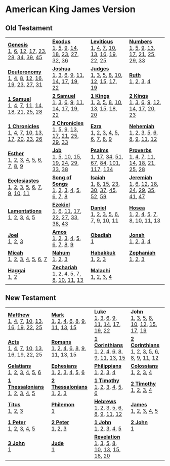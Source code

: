 # American King James Version



## Old Testament

<table>
<tr>
<td>
<b><a href='files/Gen.md'>Genesis</a></b><br/>
<a href='files/Gen.md#genesis-1'>1</a>, <a href='files/Gen.md#genesis-6'>6</a>, <a href='files/Gen.md#genesis-12'>12</a>, <a href='files/Gen.md#genesis-17'>17</a>, <a href='files/Gen.md#genesis-23'>23</a>, <a href='files/Gen.md#genesis-28'>28</a>, <a href='files/Gen.md#genesis-34'>34</a>, <a href='files/Gen.md#genesis-39'>39</a>, <a href='files/Gen.md#genesis-45'>45</a>
</td>
<td>
<b><a href='files/Exod.md'>Exodus</a></b><br/>
<a href='files/Exod.md#exodus-1'>1</a>, <a href='files/Exod.md#exodus-5'>5</a>, <a href='files/Exod.md#exodus-9'>9</a>, <a href='files/Exod.md#exodus-14'>14</a>, <a href='files/Exod.md#exodus-18'>18</a>, <a href='files/Exod.md#exodus-23'>23</a>, <a href='files/Exod.md#exodus-27'>27</a>, <a href='files/Exod.md#exodus-32'>32</a>, <a href='files/Exod.md#exodus-36'>36</a>
</td>
<td>
<b><a href='files/Lev.md'>Leviticus</a></b><br/>
<a href='files/Lev.md#leviticus-1'>1</a>, <a href='files/Lev.md#leviticus-4'>4</a>, <a href='files/Lev.md#leviticus-7'>7</a>, <a href='files/Lev.md#leviticus-10'>10</a>, <a href='files/Lev.md#leviticus-13'>13</a>, <a href='files/Lev.md#leviticus-16'>16</a>, <a href='files/Lev.md#leviticus-19'>19</a>, <a href='files/Lev.md#leviticus-22'>22</a>, <a href='files/Lev.md#leviticus-25'>25</a>
</td>
<td>
<b><a href='files/Num.md'>Numbers</a></b><br/>
<a href='files/Num.md#numbers-1'>1</a>, <a href='files/Num.md#numbers-5'>5</a>, <a href='files/Num.md#numbers-9'>9</a>, <a href='files/Num.md#numbers-13'>13</a>, <a href='files/Num.md#numbers-17'>17</a>, <a href='files/Num.md#numbers-21'>21</a>, <a href='files/Num.md#numbers-25'>25</a>, <a href='files/Num.md#numbers-29'>29</a>, <a href='files/Num.md#numbers-33'>33</a>
</td></tr>
<tr>
<td>
<b><a href='files/Deut.md'>Deuteronomy</a></b><br/>
<a href='files/Deut.md#deuteronomy-1'>1</a>, <a href='files/Deut.md#deuteronomy-4'>4</a>, <a href='files/Deut.md#deuteronomy-8'>8</a>, <a href='files/Deut.md#deuteronomy-12'>12</a>, <a href='files/Deut.md#deuteronomy-16'>16</a>, <a href='files/Deut.md#deuteronomy-19'>19</a>, <a href='files/Deut.md#deuteronomy-23'>23</a>, <a href='files/Deut.md#deuteronomy-27'>27</a>, <a href='files/Deut.md#deuteronomy-31'>31</a>
</td>
<td>
<b><a href='files/Josh.md'>Joshua</a></b><br/>
<a href='files/Josh.md#joshua-1'>1</a>, <a href='files/Josh.md#joshua-3'>3</a>, <a href='files/Josh.md#joshua-6'>6</a>, <a href='files/Josh.md#joshua-9'>9</a>, <a href='files/Josh.md#joshua-11'>11</a>, <a href='files/Josh.md#joshua-14'>14</a>, <a href='files/Josh.md#joshua-17'>17</a>, <a href='files/Josh.md#joshua-19'>19</a>, <a href='files/Josh.md#joshua-22'>22</a>
</td>
<td>
<b><a href='files/Judg.md'>Judges</a></b><br/>
<a href='files/Judg.md#judges-1'>1</a>, <a href='files/Judg.md#judges-3'>3</a>, <a href='files/Judg.md#judges-5'>5</a>, <a href='files/Judg.md#judges-8'>8</a>, <a href='files/Judg.md#judges-10'>10</a>, <a href='files/Judg.md#judges-12'>12</a>, <a href='files/Judg.md#judges-15'>15</a>, <a href='files/Judg.md#judges-17'>17</a>, <a href='files/Judg.md#judges-19'>19</a>
</td>
<td>
<b><a href='files/Ruth.md'>Ruth</a></b><br/>
<a href='files/Ruth.md#ruth-1'>1</a>, <a href='files/Ruth.md#ruth-2'>2</a>, <a href='files/Ruth.md#ruth-3'>3</a>, <a href='files/Ruth.md#ruth-4'>4</a>
</td></tr>
<tr>
<td>
<b><a href='files/1Sam.md'>1 Samuel</a></b><br/>
<a href='files/1Sam.md#1-samuel-1'>1</a>, <a href='files/1Sam.md#1-samuel-4'>4</a>, <a href='files/1Sam.md#1-samuel-7'>7</a>, <a href='files/1Sam.md#1-samuel-11'>11</a>, <a href='files/1Sam.md#1-samuel-14'>14</a>, <a href='files/1Sam.md#1-samuel-18'>18</a>, <a href='files/1Sam.md#1-samuel-21'>21</a>, <a href='files/1Sam.md#1-samuel-25'>25</a>, <a href='files/1Sam.md#1-samuel-28'>28</a>
</td>
<td>
<b><a href='files/2Sam.md'>2 Samuel</a></b><br/>
<a href='files/2Sam.md#2-samuel-1'>1</a>, <a href='files/2Sam.md#2-samuel-3'>3</a>, <a href='files/2Sam.md#2-samuel-6'>6</a>, <a href='files/2Sam.md#2-samuel-9'>9</a>, <a href='files/2Sam.md#2-samuel-11'>11</a>, <a href='files/2Sam.md#2-samuel-14'>14</a>, <a href='files/2Sam.md#2-samuel-17'>17</a>, <a href='files/2Sam.md#2-samuel-19'>19</a>, <a href='files/2Sam.md#2-samuel-22'>22</a>
</td>
<td>
<b><a href='files/1Kgs.md'>1 Kings</a></b><br/>
<a href='files/1Kgs.md#1-kings-1'>1</a>, <a href='files/1Kgs.md#1-kings-3'>3</a>, <a href='files/1Kgs.md#1-kings-5'>5</a>, <a href='files/1Kgs.md#1-kings-8'>8</a>, <a href='files/1Kgs.md#1-kings-10'>10</a>, <a href='files/1Kgs.md#1-kings-13'>13</a>, <a href='files/1Kgs.md#1-kings-15'>15</a>, <a href='files/1Kgs.md#1-kings-18'>18</a>, <a href='files/1Kgs.md#1-kings-20'>20</a>
</td>
<td>
<b><a href='files/2Kgs.md'>2 Kings</a></b><br/>
<a href='files/2Kgs.md#2-kings-1'>1</a>, <a href='files/2Kgs.md#2-kings-3'>3</a>, <a href='files/2Kgs.md#2-kings-6'>6</a>, <a href='files/2Kgs.md#2-kings-9'>9</a>, <a href='files/2Kgs.md#2-kings-12'>12</a>, <a href='files/2Kgs.md#2-kings-14'>14</a>, <a href='files/2Kgs.md#2-kings-17'>17</a>, <a href='files/2Kgs.md#2-kings-20'>20</a>, <a href='files/2Kgs.md#2-kings-23'>23</a>
</td></tr>
<tr>
<td>
<b><a href='files/1Chr.md'>1 Chronicles</a></b><br/>
<a href='files/1Chr.md#1-chronicles-1'>1</a>, <a href='files/1Chr.md#1-chronicles-4'>4</a>, <a href='files/1Chr.md#1-chronicles-7'>7</a>, <a href='files/1Chr.md#1-chronicles-10'>10</a>, <a href='files/1Chr.md#1-chronicles-13'>13</a>, <a href='files/1Chr.md#1-chronicles-17'>17</a>, <a href='files/1Chr.md#1-chronicles-20'>20</a>, <a href='files/1Chr.md#1-chronicles-23'>23</a>, <a href='files/1Chr.md#1-chronicles-26'>26</a>
</td>
<td>
<b><a href='files/2Chr.md'>2 Chronicles</a></b><br/>
<a href='files/2Chr.md#2-chronicles-1'>1</a>, <a href='files/2Chr.md#2-chronicles-5'>5</a>, <a href='files/2Chr.md#2-chronicles-9'>9</a>, <a href='files/2Chr.md#2-chronicles-13'>13</a>, <a href='files/2Chr.md#2-chronicles-17'>17</a>, <a href='files/2Chr.md#2-chronicles-21'>21</a>, <a href='files/2Chr.md#2-chronicles-25'>25</a>, <a href='files/2Chr.md#2-chronicles-29'>29</a>, <a href='files/2Chr.md#2-chronicles-33'>33</a>
</td>
<td>
<b><a href='files/Ezra.md'>Ezra</a></b><br/>
<a href='files/Ezra.md#ezra-1'>1</a>, <a href='files/Ezra.md#ezra-2'>2</a>, <a href='files/Ezra.md#ezra-3'>3</a>, <a href='files/Ezra.md#ezra-4'>4</a>, <a href='files/Ezra.md#ezra-5'>5</a>, <a href='files/Ezra.md#ezra-6'>6</a>, <a href='files/Ezra.md#ezra-7'>7</a>, <a href='files/Ezra.md#ezra-8'>8</a>, <a href='files/Ezra.md#ezra-9'>9</a>
</td>
<td>
<b><a href='files/Neh.md'>Nehemiah</a></b><br/>
<a href='files/Neh.md#nehemiah-1'>1</a>, <a href='files/Neh.md#nehemiah-2'>2</a>, <a href='files/Neh.md#nehemiah-3'>3</a>, <a href='files/Neh.md#nehemiah-5'>5</a>, <a href='files/Neh.md#nehemiah-6'>6</a>, <a href='files/Neh.md#nehemiah-8'>8</a>, <a href='files/Neh.md#nehemiah-9'>9</a>, <a href='files/Neh.md#nehemiah-11'>11</a>, <a href='files/Neh.md#nehemiah-12'>12</a>
</td></tr>
<tr>
<td>
<b><a href='files/Esth.md'>Esther</a></b><br/>
<a href='files/Esth.md#esther-1'>1</a>, <a href='files/Esth.md#esther-2'>2</a>, <a href='files/Esth.md#esther-3'>3</a>, <a href='files/Esth.md#esther-4'>4</a>, <a href='files/Esth.md#esther-5'>5</a>, <a href='files/Esth.md#esther-6'>6</a>, <a href='files/Esth.md#esther-7'>7</a>, <a href='files/Esth.md#esther-8'>8</a>, <a href='files/Esth.md#esther-9'>9</a>
</td>
<td>
<b><a href='files/Job.md'>Job</a></b><br/>
<a href='files/Job.md#job-1'>1</a>, <a href='files/Job.md#job-5'>5</a>, <a href='files/Job.md#job-10'>10</a>, <a href='files/Job.md#job-15'>15</a>, <a href='files/Job.md#job-19'>19</a>, <a href='files/Job.md#job-24'>24</a>, <a href='files/Job.md#job-29'>29</a>, <a href='files/Job.md#job-33'>33</a>, <a href='files/Job.md#job-38'>38</a>
</td>
<td>
<b><a href='files/Ps.md'>Psalms</a></b><br/>
<a href='files/Ps.md#psalms-1'>1</a>, <a href='files/Ps.md#psalms-17'>17</a>, <a href='files/Ps.md#psalms-34'>34</a>, <a href='files/Ps.md#psalms-51'>51</a>, <a href='files/Ps.md#psalms-67'>67</a>, <a href='files/Ps.md#psalms-84'>84</a>, <a href='files/Ps.md#psalms-101'>101</a>, <a href='files/Ps.md#psalms-117'>117</a>, <a href='files/Ps.md#psalms-134'>134</a>
</td>
<td>
<b><a href='files/Prov.md'>Proverbs</a></b><br/>
<a href='files/Prov.md#proverbs-1'>1</a>, <a href='files/Prov.md#proverbs-4'>4</a>, <a href='files/Prov.md#proverbs-7'>7</a>, <a href='files/Prov.md#proverbs-11'>11</a>, <a href='files/Prov.md#proverbs-14'>14</a>, <a href='files/Prov.md#proverbs-18'>18</a>, <a href='files/Prov.md#proverbs-21'>21</a>, <a href='files/Prov.md#proverbs-25'>25</a>, <a href='files/Prov.md#proverbs-28'>28</a>
</td></tr>
<tr>
<td>
<b><a href='files/Eccl.md'>Ecclesiastes</a></b><br/>
<a href='files/Eccl.md#ecclesiastes-1'>1</a>, <a href='files/Eccl.md#ecclesiastes-2'>2</a>, <a href='files/Eccl.md#ecclesiastes-3'>3</a>, <a href='files/Eccl.md#ecclesiastes-5'>5</a>, <a href='files/Eccl.md#ecclesiastes-6'>6</a>, <a href='files/Eccl.md#ecclesiastes-7'>7</a>, <a href='files/Eccl.md#ecclesiastes-9'>9</a>, <a href='files/Eccl.md#ecclesiastes-10'>10</a>, <a href='files/Eccl.md#ecclesiastes-11'>11</a>
</td>
<td>
<b><a href='files/Song.md'>Song of Songs</a></b><br/>
<a href='files/Song.md#song-of-songs-1'>1</a>, <a href='files/Song.md#song-of-songs-2'>2</a>, <a href='files/Song.md#song-of-songs-3'>3</a>, <a href='files/Song.md#song-of-songs-4'>4</a>, <a href='files/Song.md#song-of-songs-5'>5</a>, <a href='files/Song.md#song-of-songs-6'>6</a>, <a href='files/Song.md#song-of-songs-7'>7</a>, <a href='files/Song.md#song-of-songs-8'>8</a>
</td>
<td>
<b><a href='files/Isa.md'>Isaiah</a></b><br/>
<a href='files/Isa.md#isaiah-1'>1</a>, <a href='files/Isa.md#isaiah-8'>8</a>, <a href='files/Isa.md#isaiah-15'>15</a>, <a href='files/Isa.md#isaiah-23'>23</a>, <a href='files/Isa.md#isaiah-30'>30</a>, <a href='files/Isa.md#isaiah-37'>37</a>, <a href='files/Isa.md#isaiah-45'>45</a>, <a href='files/Isa.md#isaiah-52'>52</a>, <a href='files/Isa.md#isaiah-59'>59</a>
</td>
<td>
<b><a href='files/Jer.md'>Jeremiah</a></b><br/>
<a href='files/Jer.md#jeremiah-1'>1</a>, <a href='files/Jer.md#jeremiah-6'>6</a>, <a href='files/Jer.md#jeremiah-12'>12</a>, <a href='files/Jer.md#jeremiah-18'>18</a>, <a href='files/Jer.md#jeremiah-24'>24</a>, <a href='files/Jer.md#jeremiah-29'>29</a>, <a href='files/Jer.md#jeremiah-35'>35</a>, <a href='files/Jer.md#jeremiah-41'>41</a>, <a href='files/Jer.md#jeremiah-47'>47</a>
</td></tr>
<tr>
<td>
<b><a href='files/Lam.md'>Lamentations</a></b><br/>
<a href='files/Lam.md#lamentations-1'>1</a>, <a href='files/Lam.md#lamentations-2'>2</a>, <a href='files/Lam.md#lamentations-3'>3</a>, <a href='files/Lam.md#lamentations-4'>4</a>, <a href='files/Lam.md#lamentations-5'>5</a>
</td>
<td>
<b><a href='files/Ezek.md'>Ezekiel</a></b><br/>
<a href='files/Ezek.md#ezekiel-1'>1</a>, <a href='files/Ezek.md#ezekiel-6'>6</a>, <a href='files/Ezek.md#ezekiel-11'>11</a>, <a href='files/Ezek.md#ezekiel-17'>17</a>, <a href='files/Ezek.md#ezekiel-22'>22</a>, <a href='files/Ezek.md#ezekiel-27'>27</a>, <a href='files/Ezek.md#ezekiel-33'>33</a>, <a href='files/Ezek.md#ezekiel-38'>38</a>, <a href='files/Ezek.md#ezekiel-43'>43</a>
</td>
<td>
<b><a href='files/Dan.md'>Daniel</a></b><br/>
<a href='files/Dan.md#daniel-1'>1</a>, <a href='files/Dan.md#daniel-2'>2</a>, <a href='files/Dan.md#daniel-3'>3</a>, <a href='files/Dan.md#daniel-5'>5</a>, <a href='files/Dan.md#daniel-6'>6</a>, <a href='files/Dan.md#daniel-7'>7</a>, <a href='files/Dan.md#daniel-9'>9</a>, <a href='files/Dan.md#daniel-10'>10</a>, <a href='files/Dan.md#daniel-11'>11</a>
</td>
<td>
<b><a href='files/Hos.md'>Hosea</a></b><br/>
<a href='files/Hos.md#hosea-1'>1</a>, <a href='files/Hos.md#hosea-2'>2</a>, <a href='files/Hos.md#hosea-4'>4</a>, <a href='files/Hos.md#hosea-5'>5</a>, <a href='files/Hos.md#hosea-7'>7</a>, <a href='files/Hos.md#hosea-8'>8</a>, <a href='files/Hos.md#hosea-10'>10</a>, <a href='files/Hos.md#hosea-11'>11</a>, <a href='files/Hos.md#hosea-13'>13</a>
</td></tr>
<tr>
<td>
<b><a href='files/Joel.md'>Joel</a></b><br/>
<a href='files/Joel.md#joel-1'>1</a>, <a href='files/Joel.md#joel-2'>2</a>, <a href='files/Joel.md#joel-3'>3</a>
</td>
<td>
<b><a href='files/Amos.md'>Amos</a></b><br/>
<a href='files/Amos.md#amos-1'>1</a>, <a href='files/Amos.md#amos-2'>2</a>, <a href='files/Amos.md#amos-3'>3</a>, <a href='files/Amos.md#amos-4'>4</a>, <a href='files/Amos.md#amos-5'>5</a>, <a href='files/Amos.md#amos-6'>6</a>, <a href='files/Amos.md#amos-7'>7</a>, <a href='files/Amos.md#amos-8'>8</a>, <a href='files/Amos.md#amos-9'>9</a>
</td>
<td>
<b><a href='files/Obad.md'>Obadiah</a></b><br/>
<a href='files/Obad.md#obadiah-1'>1</a>
</td>
<td>
<b><a href='files/Jonah.md'>Jonah</a></b><br/>
<a href='files/Jonah.md#jonah-1'>1</a>, <a href='files/Jonah.md#jonah-2'>2</a>, <a href='files/Jonah.md#jonah-3'>3</a>, <a href='files/Jonah.md#jonah-4'>4</a>
</td></tr>
<tr>
<td>
<b><a href='files/Mic.md'>Micah</a></b><br/>
<a href='files/Mic.md#micah-1'>1</a>, <a href='files/Mic.md#micah-2'>2</a>, <a href='files/Mic.md#micah-3'>3</a>, <a href='files/Mic.md#micah-4'>4</a>, <a href='files/Mic.md#micah-5'>5</a>, <a href='files/Mic.md#micah-6'>6</a>, <a href='files/Mic.md#micah-7'>7</a>
</td>
<td>
<b><a href='files/Nah.md'>Nahum</a></b><br/>
<a href='files/Nah.md#nahum-1'>1</a>, <a href='files/Nah.md#nahum-2'>2</a>, <a href='files/Nah.md#nahum-3'>3</a>
</td>
<td>
<b><a href='files/Hab.md'>Habakkuk</a></b><br/>
<a href='files/Hab.md#habakkuk-1'>1</a>, <a href='files/Hab.md#habakkuk-2'>2</a>, <a href='files/Hab.md#habakkuk-3'>3</a>
</td>
<td>
<b><a href='files/Zeph.md'>Zephaniah</a></b><br/>
<a href='files/Zeph.md#zephaniah-1'>1</a>, <a href='files/Zeph.md#zephaniah-2'>2</a>, <a href='files/Zeph.md#zephaniah-3'>3</a>
</td></tr>
<tr>
<td>
<b><a href='files/Hag.md'>Haggai</a></b><br/>
<a href='files/Hag.md#haggai-1'>1</a>, <a href='files/Hag.md#haggai-2'>2</a>
</td>
<td>
<b><a href='files/Zech.md'>Zechariah</a></b><br/>
<a href='files/Zech.md#zechariah-1'>1</a>, <a href='files/Zech.md#zechariah-2'>2</a>, <a href='files/Zech.md#zechariah-4'>4</a>, <a href='files/Zech.md#zechariah-5'>5</a>, <a href='files/Zech.md#zechariah-7'>7</a>, <a href='files/Zech.md#zechariah-8'>8</a>, <a href='files/Zech.md#zechariah-10'>10</a>, <a href='files/Zech.md#zechariah-11'>11</a>, <a href='files/Zech.md#zechariah-13'>13</a>
</td>
<td>
<b><a href='files/Mal.md'>Malachi</a></b><br/>
<a href='files/Mal.md#malachi-1'>1</a>, <a href='files/Mal.md#malachi-2'>2</a>, <a href='files/Mal.md#malachi-3'>3</a>, <a href='files/Mal.md#malachi-4'>4</a>
</td></tr>
</table>

## New Testament

<table>
<tr>
<td>
<b><a href='files/Matt.md'>Matthew</a></b><br/>
<a href='files/Matt.md#matthew-1'>1</a>, <a href='files/Matt.md#matthew-4'>4</a>, <a href='files/Matt.md#matthew-7'>7</a>, <a href='files/Matt.md#matthew-10'>10</a>, <a href='files/Matt.md#matthew-13'>13</a>, <a href='files/Matt.md#matthew-16'>16</a>, <a href='files/Matt.md#matthew-19'>19</a>, <a href='files/Matt.md#matthew-22'>22</a>, <a href='files/Matt.md#matthew-25'>25</a>
</td>
<td>
<b><a href='files/Mark.md'>Mark</a></b><br/>
<a href='files/Mark.md#mark-1'>1</a>, <a href='files/Mark.md#mark-2'>2</a>, <a href='files/Mark.md#mark-4'>4</a>, <a href='files/Mark.md#mark-6'>6</a>, <a href='files/Mark.md#mark-8'>8</a>, <a href='files/Mark.md#mark-9'>9</a>, <a href='files/Mark.md#mark-11'>11</a>, <a href='files/Mark.md#mark-13'>13</a>, <a href='files/Mark.md#mark-15'>15</a>
</td>
<td>
<b><a href='files/Luke.md'>Luke</a></b><br/>
<a href='files/Luke.md#luke-1'>1</a>, <a href='files/Luke.md#luke-3'>3</a>, <a href='files/Luke.md#luke-6'>6</a>, <a href='files/Luke.md#luke-9'>9</a>, <a href='files/Luke.md#luke-11'>11</a>, <a href='files/Luke.md#luke-14'>14</a>, <a href='files/Luke.md#luke-17'>17</a>, <a href='files/Luke.md#luke-19'>19</a>, <a href='files/Luke.md#luke-22'>22</a>
</td>
<td>
<b><a href='files/John.md'>John</a></b><br/>
<a href='files/John.md#john-1'>1</a>, <a href='files/John.md#john-3'>3</a>, <a href='files/John.md#john-5'>5</a>, <a href='files/John.md#john-8'>8</a>, <a href='files/John.md#john-10'>10</a>, <a href='files/John.md#john-12'>12</a>, <a href='files/John.md#john-15'>15</a>, <a href='files/John.md#john-17'>17</a>, <a href='files/John.md#john-19'>19</a>
</td></tr>
<tr>
<td>
<b><a href='files/Acts.md'>Acts</a></b><br/>
<a href='files/Acts.md#acts-1'>1</a>, <a href='files/Acts.md#acts-4'>4</a>, <a href='files/Acts.md#acts-7'>7</a>, <a href='files/Acts.md#acts-10'>10</a>, <a href='files/Acts.md#acts-13'>13</a>, <a href='files/Acts.md#acts-16'>16</a>, <a href='files/Acts.md#acts-19'>19</a>, <a href='files/Acts.md#acts-22'>22</a>, <a href='files/Acts.md#acts-25'>25</a>
</td>
<td>
<b><a href='files/Rom.md'>Romans</a></b><br/>
<a href='files/Rom.md#romans-1'>1</a>, <a href='files/Rom.md#romans-2'>2</a>, <a href='files/Rom.md#romans-4'>4</a>, <a href='files/Rom.md#romans-6'>6</a>, <a href='files/Rom.md#romans-8'>8</a>, <a href='files/Rom.md#romans-9'>9</a>, <a href='files/Rom.md#romans-11'>11</a>, <a href='files/Rom.md#romans-13'>13</a>, <a href='files/Rom.md#romans-15'>15</a>
</td>
<td>
<b><a href='files/1Cor.md'>1 Corinthians</a></b><br/>
<a href='files/1Cor.md#1-corinthians-1'>1</a>, <a href='files/1Cor.md#1-corinthians-2'>2</a>, <a href='files/1Cor.md#1-corinthians-4'>4</a>, <a href='files/1Cor.md#1-corinthians-6'>6</a>, <a href='files/1Cor.md#1-corinthians-8'>8</a>, <a href='files/1Cor.md#1-corinthians-9'>9</a>, <a href='files/1Cor.md#1-corinthians-11'>11</a>, <a href='files/1Cor.md#1-corinthians-13'>13</a>, <a href='files/1Cor.md#1-corinthians-15'>15</a>
</td>
<td>
<b><a href='files/2Cor.md'>2 Corinthians</a></b><br/>
<a href='files/2Cor.md#2-corinthians-1'>1</a>, <a href='files/2Cor.md#2-corinthians-2'>2</a>, <a href='files/2Cor.md#2-corinthians-3'>3</a>, <a href='files/2Cor.md#2-corinthians-5'>5</a>, <a href='files/2Cor.md#2-corinthians-6'>6</a>, <a href='files/2Cor.md#2-corinthians-8'>8</a>, <a href='files/2Cor.md#2-corinthians-9'>9</a>, <a href='files/2Cor.md#2-corinthians-11'>11</a>, <a href='files/2Cor.md#2-corinthians-12'>12</a>
</td></tr>
<tr>
<td>
<b><a href='files/Gal.md'>Galatians</a></b><br/>
<a href='files/Gal.md#galatians-1'>1</a>, <a href='files/Gal.md#galatians-2'>2</a>, <a href='files/Gal.md#galatians-3'>3</a>, <a href='files/Gal.md#galatians-4'>4</a>, <a href='files/Gal.md#galatians-5'>5</a>, <a href='files/Gal.md#galatians-6'>6</a>
</td>
<td>
<b><a href='files/Eph.md'>Ephesians</a></b><br/>
<a href='files/Eph.md#ephesians-1'>1</a>, <a href='files/Eph.md#ephesians-2'>2</a>, <a href='files/Eph.md#ephesians-3'>3</a>, <a href='files/Eph.md#ephesians-4'>4</a>, <a href='files/Eph.md#ephesians-5'>5</a>, <a href='files/Eph.md#ephesians-6'>6</a>
</td>
<td>
<b><a href='files/Phil.md'>Philippians</a></b><br/>
<a href='files/Phil.md#philippians-1'>1</a>, <a href='files/Phil.md#philippians-2'>2</a>, <a href='files/Phil.md#philippians-3'>3</a>, <a href='files/Phil.md#philippians-4'>4</a>
</td>
<td>
<b><a href='files/Col.md'>Colossians</a></b><br/>
<a href='files/Col.md#colossians-1'>1</a>, <a href='files/Col.md#colossians-2'>2</a>, <a href='files/Col.md#colossians-3'>3</a>, <a href='files/Col.md#colossians-4'>4</a>
</td></tr>
<tr>
<td>
<b><a href='files/1Thess.md'>1 Thessalonians</a></b><br/>
<a href='files/1Thess.md#1-thessalonians-1'>1</a>, <a href='files/1Thess.md#1-thessalonians-2'>2</a>, <a href='files/1Thess.md#1-thessalonians-3'>3</a>, <a href='files/1Thess.md#1-thessalonians-4'>4</a>, <a href='files/1Thess.md#1-thessalonians-5'>5</a>
</td>
<td>
<b><a href='files/2Thess.md'>2 Thessalonians</a></b><br/>
<a href='files/2Thess.md#2-thessalonians-1'>1</a>, <a href='files/2Thess.md#2-thessalonians-2'>2</a>, <a href='files/2Thess.md#2-thessalonians-3'>3</a>
</td>
<td>
<b><a href='files/1Tim.md'>1 Timothy</a></b><br/>
<a href='files/1Tim.md#1-timothy-1'>1</a>, <a href='files/1Tim.md#1-timothy-2'>2</a>, <a href='files/1Tim.md#1-timothy-3'>3</a>, <a href='files/1Tim.md#1-timothy-4'>4</a>, <a href='files/1Tim.md#1-timothy-5'>5</a>, <a href='files/1Tim.md#1-timothy-6'>6</a>
</td>
<td>
<b><a href='files/2Tim.md'>2 Timothy</a></b><br/>
<a href='files/2Tim.md#2-timothy-1'>1</a>, <a href='files/2Tim.md#2-timothy-2'>2</a>, <a href='files/2Tim.md#2-timothy-3'>3</a>, <a href='files/2Tim.md#2-timothy-4'>4</a>
</td></tr>
<tr>
<td>
<b><a href='files/Titus.md'>Titus</a></b><br/>
<a href='files/Titus.md#titus-1'>1</a>, <a href='files/Titus.md#titus-2'>2</a>, <a href='files/Titus.md#titus-3'>3</a>
</td>
<td>
<b><a href='files/Phlm.md'>Philemon</a></b><br/>
<a href='files/Phlm.md#philemon-1'>1</a>
</td>
<td>
<b><a href='files/Heb.md'>Hebrews</a></b><br/>
<a href='files/Heb.md#hebrews-1'>1</a>, <a href='files/Heb.md#hebrews-2'>2</a>, <a href='files/Heb.md#hebrews-3'>3</a>, <a href='files/Heb.md#hebrews-5'>5</a>, <a href='files/Heb.md#hebrews-6'>6</a>, <a href='files/Heb.md#hebrews-8'>8</a>, <a href='files/Heb.md#hebrews-9'>9</a>, <a href='files/Heb.md#hebrews-11'>11</a>, <a href='files/Heb.md#hebrews-12'>12</a>
</td>
<td>
<b><a href='files/Jas.md'>James</a></b><br/>
<a href='files/Jas.md#james-1'>1</a>, <a href='files/Jas.md#james-2'>2</a>, <a href='files/Jas.md#james-3'>3</a>, <a href='files/Jas.md#james-4'>4</a>, <a href='files/Jas.md#james-5'>5</a>
</td></tr>
<tr>
<td>
<b><a href='files/1Pet.md'>1 Peter</a></b><br/>
<a href='files/1Pet.md#1-peter-1'>1</a>, <a href='files/1Pet.md#1-peter-2'>2</a>, <a href='files/1Pet.md#1-peter-3'>3</a>, <a href='files/1Pet.md#1-peter-4'>4</a>, <a href='files/1Pet.md#1-peter-5'>5</a>
</td>
<td>
<b><a href='files/2Pet.md'>2 Peter</a></b><br/>
<a href='files/2Pet.md#2-peter-1'>1</a>, <a href='files/2Pet.md#2-peter-2'>2</a>, <a href='files/2Pet.md#2-peter-3'>3</a>
</td>
<td>
<b><a href='files/1John.md'>1 John</a></b><br/>
<a href='files/1John.md#1-john-1'>1</a>, <a href='files/1John.md#1-john-2'>2</a>, <a href='files/1John.md#1-john-3'>3</a>, <a href='files/1John.md#1-john-4'>4</a>, <a href='files/1John.md#1-john-5'>5</a>
</td>
<td>
<b><a href='files/2John.md'>2 John</a></b><br/>
<a href='files/2John.md#2-john-1'>1</a>
</td></tr>
<tr>
<td>
<b><a href='files/3John.md'>3 John</a></b><br/>
<a href='files/3John.md#3-john-1'>1</a>
</td>
<td>
<b><a href='files/Jude.md'>Jude</a></b><br/>
<a href='files/Jude.md#jude-1'>1</a>
</td>
<td>
<b><a href='files/Rev.md'>Revelation</a></b><br/>
<a href='files/Rev.md#revelation-1'>1</a>, <a href='files/Rev.md#revelation-3'>3</a>, <a href='files/Rev.md#revelation-5'>5</a>, <a href='files/Rev.md#revelation-8'>8</a>, <a href='files/Rev.md#revelation-10'>10</a>, <a href='files/Rev.md#revelation-13'>13</a>, <a href='files/Rev.md#revelation-15'>15</a>, <a href='files/Rev.md#revelation-18'>18</a>, <a href='files/Rev.md#revelation-20'>20</a>
</td></tr>
</table>